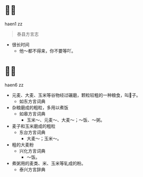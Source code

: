 # 𢜩子
haen1 zz
> 泰县方言志
- 很长时间
  - 他～都不得来，你不要等吖。

# 𪎉子
haen6 zz
+ 元麦、大麦、玉米等谷物经过碾磨，颗粒较粗的一种粮食，叫𪎉子。
  * 如东方言词典
+ 杂粮磨成的粗粒，多用以煮饭
  * 如皋方言词典
    - 玉米～、元麦～、大麦～；～饭、～粥。
+ 麦子和玉米磨成的粗粒
  * 东台方言词典
    - 大麦～；玉米～。
+ 粗的大麦粉
  * 兴化方言词典
    - ～饭。
+ 煮粥用的麦类、米、玉米等轧成的粉。
  * 泰兴方言辞典
